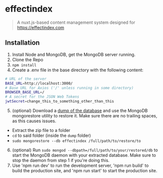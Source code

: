 # effectindex

> A nuxt.js-based content management system designed for https://effectindex.com

## Installation

1. Install Node and MongoDB, get the MongoDB server running.
2. Clone the Repo
3. `npm install`
4. Create a .env file in the base directory with the following content:
```bash
# URL of the server 
BASE_URL=http://localhost:3000/
# Base URL for Axios ('/' unless running in some directory)
BROWSER_BASE_URL=/
# A secret for the JSON Web Tokens
jwtSecret=change_this_to_something_other_than_this
```
5. (optional) Download a [dump of the database](https://effectindex.com/effectindex-dump.tar.gz) and use the MongoDB mongorestore utility to restore it. Make sure there are no trailing spaces, as this causes issues.
  - Extract the zip file to a folder
  - `cd` to said folder (inside the `dump` folder)
  - `sudo mongorestore --db effectindex /full/path/to/restore/to`
6. (optional) Run `sudo mongod --dbpath=/full/path/to/your/restored/db` to start the MongoDB daemon with your extracted database. Make sure to stop the daemon from step 1 if you're doing this.
7. Use 'npm run dev' to run the development server, 'npm run build' to build the production site, and 'npm run start' to start the production site.
